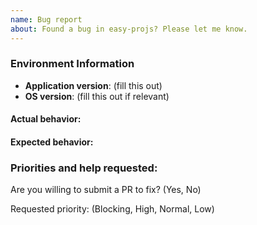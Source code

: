 ```yaml
---
name: Bug report
about: Found a bug in easy-projs? Please let me know.
---
```


<!--
Thanks for contacting us! We're here to help.

Before you report an issue, check if it's been reported before:

  * Search: https://github.com/YF1999/easy-projs/search?type=Issues
  * Search by area or component: https://github.com/YF1999/easy-projs/issues/labels

Note that if you do not provide enough information to reproduce the issue, we may not be able to take action on your report.
-->

### Environment Information

- **Application version**: (fill this out)
- **OS version**: (fill this out if relevant)

#### Actual behavior:

<!-- fill this out -->

#### Expected behavior:

<!-- fill this out -->

### Priorities and help requested:

Are you willing to submit a PR to fix? (Yes, No)

Requested priority: (Blocking, High, Normal, Low)
